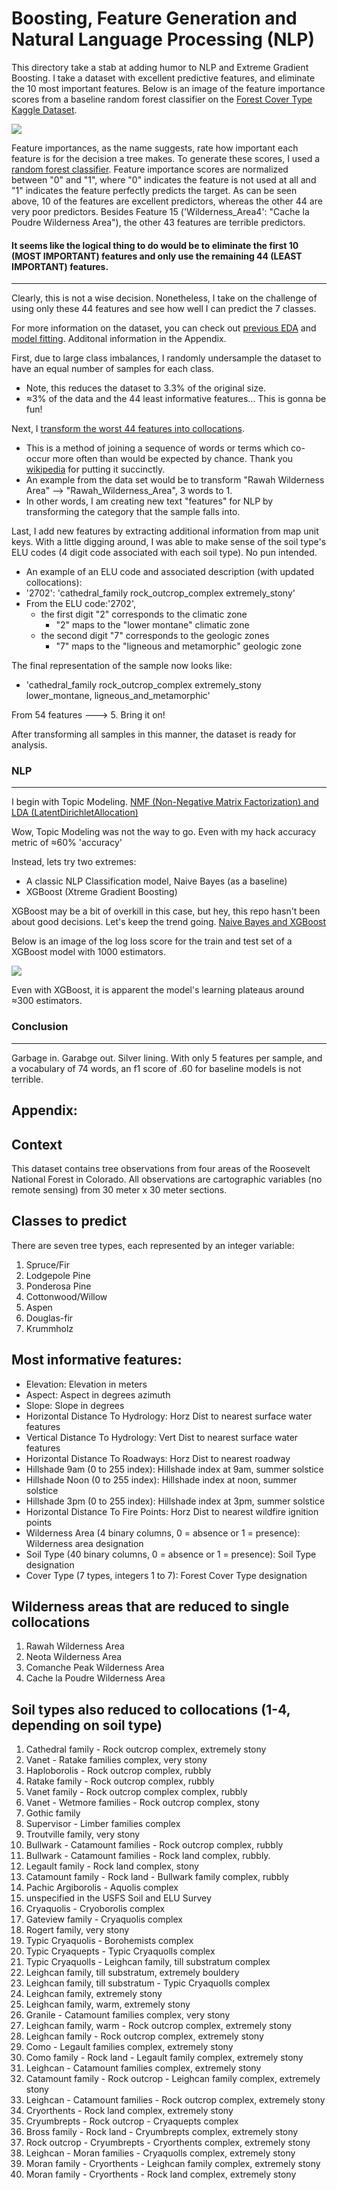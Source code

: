 # Boosting, Feature Generation and Natural Language Processing (NLP)

This directory take a stab at adding humor to NLP and Extreme Gradient Boosting. I take a dataset with excellent predictive features, and eliminate the 10 most important features. Below is an image of the feature importance scores from a baseline random forest classifier on the [Forest Cover Type Kaggle Dataset](https://www.kaggle.com/uciml/forest-cover-type-dataset). 

![](images/feature_importances.png?raw=true)

Feature importances, as the name suggests, rate how important each feature is for the decision a tree makes. To generate these scores, I used a [random forest classifier](Feature_Importances.ipynb). Feature importance scores are normalized between "0" and "1", where "0" indicates the feature is not used at all and "1" indicates the feature perfectly predicts the target. As can be seen above, 10 of the features are excellent predictors, whereas the other 44 are very poor predictors. Besides Feature 15 ('Wilderness_Area4': "Cache la Poudre Wilderness Area"), the other 43 features are terrible predictors. 

#### It seems like the logical thing to do would be to eliminate the first 10 (MOST IMPORTANT) features and only use the remaining 44 (LEAST IMPORTANT) features.  

-----

Clearly, this is not a wise decision. Nonetheless, I take on the challenge of using only these 44 features and see how well I can predict the 7 classes. 

For more information on the dataset, you can check out [previous EDA](https://github.com/adamszabunio/Forest_Cover_Type/tree/master/EDA) and [model fitting](https://github.com/adamszabunio/Forest_Cover_Type/tree/master/Random_Forests). Additonal information in the Appendix.


First, due to large class imbalances, I randomly undersample the dataset to have an equal number of samples for each class. 
- Note, this reduces the dataset to 3.3% of the original size. 
- ≈3% of the data and the 44 least informative features... This is gonna be fun!

Next, I [transform the worst 44 features into collocations](Feature_Reduction.ipynb). 
- This is a method of joining a sequence of words or terms which co-occur more often than would be expected by chance. Thank you [wikipedia](https://en.wikipedia.org/wiki/Collocation_extraction) for putting it succinctly. 
- An example from the data set would be to transform "Rawah Wilderness Area" --> "Rawah_Wilderness_Area", 3 words to 1. 
- In other words, I am creating new text "features" for NLP by transforming the category that the sample falls into. 

Last, I add new features by extracting additional information from map unit keys. With a little digging around, I was able to make sense of the soil type's ELU codes (4 digit code associated with each soil type). No pun intended.
- An example of an ELU code and associated description (with updated collocations):
- '2702': 'cathedral_family rock_outcrop_complex extremely_stony'
- From the ELU code:'2702', 
    - the first digit "2" corresponds to the climatic zone
        - "2" maps to the "lower montane" climatic zone
    - the second digit "7" corresponds to the geologic zones
        - "7" maps to the "ligneous and metamorphic" geologic zone

The final representation of the sample now looks like: 
- 'cathedral_family rock_outcrop_complex extremely_stony lower_montane, ligneous_and_metamorphic'

From 54 features ---> 5. Bring it on!

After transforming all samples in this manner, the dataset is ready for analysis. 

### NLP
--------
I begin with Topic Modeling. [NMF (Non-Negative Matrix Factorization) and LDA (LatentDirichletAllocation)](NMF_LDA.ipynb)

Wow, Topic Modeling was not the way to go. Even with my hack accuracy metric of ≈60% 'accuracy'

Instead, lets try two extremes:
- A classic NLP Classification model, Naive Bayes (as a baseline)
- XGBoost (Xtreme Gradient Boosting) 

XGBoost may be a bit of overkill in this case, but hey, this repo hasn't been about good decisions. Let's keep the trend going. [Naive Bayes and XGBoost](Naive_Boosting.ipynb)


Below is an image of the log loss score for the train and test set of a XGBoost model with 1000 estimators.

![](images/train_test_deviance.png?raw=true)

Even with XGBoost, it is apparent the model's learning plateaus around ≈300 estimators. 

### Conclusion
---------------

Garbage in. Garabge out. Silver lining.  With only 5 features per sample, and a vocabulary of 74 words, an f1 score of .60 for baseline models is not terrible. 


Appendix: 
--------
Context
-------
This dataset contains tree observations from four areas of the Roosevelt National Forest in Colorado. All observations are cartographic variables (no remote sensing) from 30 meter x 30 meter sections.

Classes to predict
------------
There are seven tree types, each represented by an integer variable:

1. Spruce/Fir 
2. Lodgepole Pine 
3. Ponderosa Pine 
4. Cottonwood/Willow 
5. Aspen 
6. Douglas-fir 
7. Krummholz

Most informative features:
------------------------
- Elevation: Elevation in meters 
- Aspect: Aspect in degrees azimuth 
- Slope: Slope in degrees 
- Horizontal Distance To Hydrology: Horz Dist to nearest surface water features 
- Vertical Distance To Hydrology: Vert Dist to nearest surface water features 
- Horizontal Distance To Roadways: Horz Dist to nearest roadway 
- Hillshade 9am (0 to 255 index): Hillshade index at 9am, summer solstice 
- Hillshade Noon (0 to 255 index): Hillshade index at noon, summer solstice 
- Hillshade 3pm (0 to 255 index): Hillshade index at 3pm, summer solstice 
- Horizontal Distance To Fire Points: Horz Dist to nearest wildfire ignition points 
- Wilderness Area (4 binary columns, 0 = absence or 1 = presence): Wilderness area designation 
- Soil Type (40 binary columns, 0 = absence or 1 = presence): Soil Type designation 
- Cover Type (7 types, integers 1 to 7): Forest Cover Type designation

Wilderness areas that are reduced to single collocations
------------------------
1. Rawah Wilderness Area 
2. Neota Wilderness Area 
3. Comanche Peak Wilderness Area 
4. Cache la Poudre Wilderness Area

Soil types also reduced to collocations (1-4, depending on soil type)
------------------

1. Cathedral family - Rock outcrop complex, extremely stony 
2. Vanet - Ratake families complex, very stony 
3. Haploborolis - Rock outcrop complex, rubbly 
4. Ratake family - Rock outcrop complex, rubbly 
5. Vanet family - Rock outcrop complex complex, rubbly 
6. Vanet - Wetmore families - Rock outcrop complex, stony 
7. Gothic family 
8. Supervisor - Limber families complex 
9. Troutville family, very stony 
10. Bullwark - Catamount families - Rock outcrop complex, rubbly 
11. Bullwark - Catamount families - Rock land complex, rubbly. 
12. Legault family - Rock land complex, stony 
13. Catamount family - Rock land - Bullwark family complex, rubbly 
14. Pachic Argiborolis - Aquolis complex 
15. unspecified in the USFS Soil and ELU Survey 
16. Cryaquolis - Cryoborolis complex 
17. Gateview family - Cryaquolis complex 
18. Rogert family, very stony 
19. Typic Cryaquolis - Borohemists complex 
20. Typic Cryaquepts - Typic Cryaquolls complex 
21. Typic Cryaquolls - Leighcan family, till substratum complex 
22. Leighcan family, till substratum, extremely bouldery 
23. Leighcan family, till substratum - Typic Cryaquolls complex 
24. Leighcan family, extremely stony 
25. Leighcan family, warm, extremely stony 
26. Granile - Catamount families complex, very stony 
27. Leighcan family, warm - Rock outcrop complex, extremely stony 
28. Leighcan family - Rock outcrop complex, extremely stony 
29. Como - Legault families complex, extremely stony 
30. Como family - Rock land - Legault family complex, extremely stony 
31. Leighcan - Catamount families complex, extremely stony 
32. Catamount family - Rock outcrop - Leighcan family complex, extremely stony 
33. Leighcan - Catamount families - Rock outcrop complex, extremely stony 
34. Cryorthents - Rock land complex, extremely stony 
35. Cryumbrepts - Rock outcrop - Cryaquepts complex 
36. Bross family - Rock land - Cryumbrepts complex, extremely stony 
37. Rock outcrop - Cryumbrepts - Cryorthents complex, extremely stony 
38. Leighcan - Moran families - Cryaquolls complex, extremely stony 
39. Moran family - Cryorthents - Leighcan family complex, extremely stony 
40. Moran family - Cryorthents - Rock land complex, extremely stony


